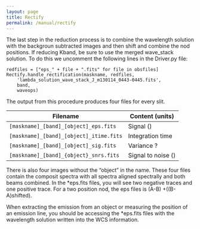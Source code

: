 ```yaml
---
layout: page
title: Rectify
permalink: /manual/rectify
---
```


The last step in the reduction process is to combine the wavelength solution with the backgroun subtracted images and then shift and combine the nod positions. If reducing Kband, be sure to use the merged wave_stack solution.  To do this we uncomment the following lines in the Driver.py file:

    redfiles = ["eps_" + file + ".fits" for file in obsfiles]
    Rectify.handle_rectification(maskname, redfiles,
        'lambda_solution_wave_stack_J_m130114_0443-0445.fits',
        band,
        waveops)

The output from this procedure produces four files for every slit.

| Filename                         | Content (units)                                                             |
|----------------------------------|-----------------------------------------------------------------------------|
| `[maskname]_[band]_[object]_eps.fits` | Signal () |
| `[maskname]_[band]_[object]_itime.fits` | Integration time  |
| `[maskname]_[band]_[object]_sig.fits` | Variance  ? |
| `[maskname]_[band]_{object}_snrs.fits` | Signal to noise () |

There is also four images without the “object” in the name. These four files contain the composit spectra with all spectra aligned spectrally and both beams combined. In the *eps.fits files, you will see two negative traces and one positive trace.  For a two position nod, the eps files is (A-B) +((B-A)shifted).

When extracting the emission from an object or measuring the position of an emission line, you should be accessing the *eps.fits files with the wavelength solution written into the WCS information.

